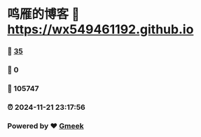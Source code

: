 # 鸣雁的博客 :link: https://wx549461192.github.io 
### :page_facing_up: [35](https://wx549461192.github.io/tag.html) 
### :speech_balloon: 0 
### :hibiscus: 105747 
### :alarm_clock: 2024-11-21 23:17:56 
### Powered by :heart: [Gmeek](https://github.com/Meekdai/Gmeek)

